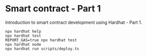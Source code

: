 # Smart contract - Part 1

Introduction to smart contract development using Hardhat - Part 1.

```shell
npx hardhat help
npx hardhat test
REPORT_GAS=true npx hardhat test
npx hardhat node
npx hardhat run scripts/deploy.ts
```
